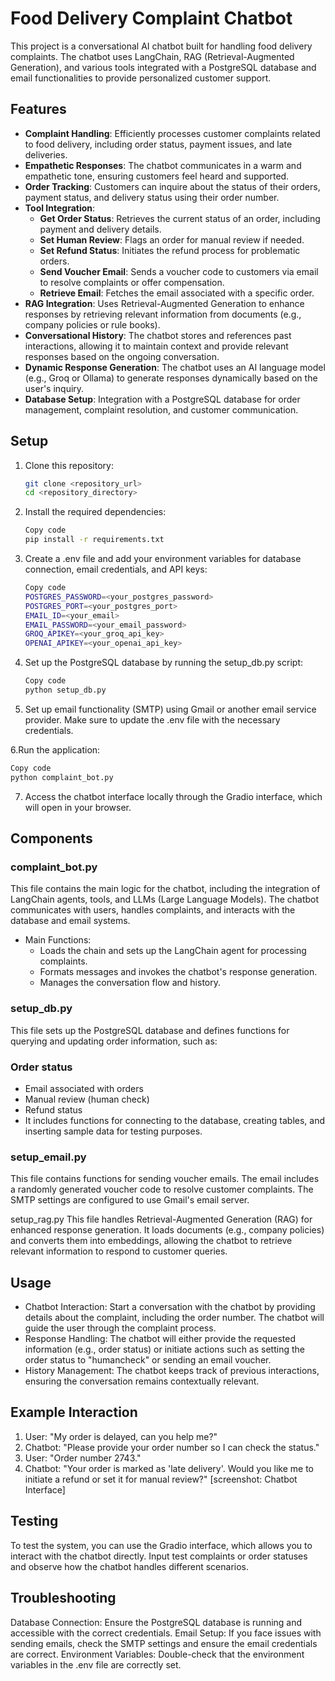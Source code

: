 # Food Delivery Complaint Chatbot

This project is a conversational AI chatbot built for handling food delivery complaints. The chatbot uses LangChain, RAG (Retrieval-Augmented Generation), and various tools integrated with a PostgreSQL database and email functionalities to provide personalized customer support.

## Features

- **Complaint Handling**: Efficiently processes customer complaints related to food delivery, including order status, payment issues, and late deliveries.
- **Empathetic Responses**: The chatbot communicates in a warm and empathetic tone, ensuring customers feel heard and supported.
- **Order Tracking**: Customers can inquire about the status of their orders, payment status, and delivery status using their order number.
- **Tool Integration**:
  - **Get Order Status**: Retrieves the current status of an order, including payment and delivery details.
  - **Set Human Review**: Flags an order for manual review if needed.
  - **Set Refund Status**: Initiates the refund process for problematic orders.
  - **Send Voucher Email**: Sends a voucher code to customers via email to resolve complaints or offer compensation.
  - **Retrieve Email**: Fetches the email associated with a specific order.
- **RAG Integration**: Uses Retrieval-Augmented Generation to enhance responses by retrieving relevant information from documents (e.g., company policies or rule books).
- **Conversational History**: The chatbot stores and references past interactions, allowing it to maintain context and provide relevant responses based on the ongoing conversation.
- **Dynamic Response Generation**: The chatbot uses an AI language model (e.g., Groq or Ollama) to generate responses dynamically based on the user's inquiry.
- **Database Setup**: Integration with a PostgreSQL database for order management, complaint resolution, and customer communication.

## Setup

1. Clone this repository:

   ```bash
   git clone <repository_url>
   cd <repository_directory>
   ```

2. Install the required dependencies:

   ```bash
   Copy code
   pip install -r requirements.txt
   ```


3. Create a .env file and add your environment variables for database connection, email credentials, and API keys:

   ```bash
   Copy code
   POSTGRES_PASSWORD=<your_postgres_password>
   POSTGRES_PORT=<your_postgres_port>
   EMAIL_ID=<your_email>
   EMAIL_PASSWORD=<your_email_password>
   GROQ_APIKEY=<your_groq_api_key>
   OPENAI_APIKEY=<your_openai_api_key>
   ```

4. Set up the PostgreSQL database by running the setup_db.py script:

   ```bash
   Copy code
   python setup_db.py
   ```

5. Set up email functionality (SMTP) using Gmail or another email service provider. Make sure to update the .env file with the necessary credentials.

6.Run the application:

   ```bash
   Copy code
   python complaint_bot.py
   ```
7. Access the chatbot interface locally through the Gradio interface, which will open in your browser.

   
## Components
### complaint_bot.py
This file contains the main logic for the chatbot, including the integration of LangChain agents, tools, and LLMs (Large Language Models). The chatbot communicates with users, handles complaints, and interacts with the database and email systems.

- Main Functions:
  - Loads the chain and sets up the LangChain agent for processing complaints.
  - Formats messages and invokes the chatbot's response generation.
  - Manages the conversation flow and history.

### setup_db.py
This file sets up the PostgreSQL database and defines functions for querying and updating order information, such as:

### Order status
- Email associated with orders
- Manual review (human check)
- Refund status
- It includes functions for connecting to the database, creating tables, and inserting sample data for testing purposes.

### setup_email.py
This file contains functions for sending voucher emails. The email includes a randomly generated voucher code to resolve customer complaints. The SMTP settings are configured to use Gmail's email server.

setup_rag.py
This file handles Retrieval-Augmented Generation (RAG) for enhanced response generation. It loads documents (e.g., company policies) and converts them into embeddings, allowing the chatbot to retrieve relevant information to respond to customer queries.

## Usage
- Chatbot Interaction: Start a conversation with the chatbot by providing details about the complaint, including the order number. The chatbot will guide the user through the complaint process.
- Response Handling: The chatbot will either provide the requested information (e.g., order status) or initiate actions such as setting the order status to "humancheck" or sending an email voucher.
- History Management: The chatbot keeps track of previous interactions, ensuring the conversation remains contextually relevant.

## Example Interaction
1. User: "My order is delayed, can you help me?"
2. Chatbot: "Please provide your order number so I can check the status."
3. User: "Order number 2743."
4. Chatbot: "Your order is marked as 'late delivery'. Would you like me to initiate a refund or set it for manual review?"
[screenshot: Chatbot Interface]

## Testing
To test the system, you can use the Gradio interface, which allows you to interact with the chatbot directly. Input test complaints or order statuses and observe how the chatbot handles different scenarios.

## Troubleshooting
Database Connection: Ensure the PostgreSQL database is running and accessible with the correct credentials.
Email Setup: If you face issues with sending emails, check the SMTP settings and ensure the email credentials are correct.
Environment Variables: Double-check that the environment variables in the .env file are correctly set.
